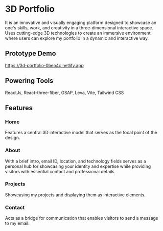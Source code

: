 # 3D Portfolio
It is an innovative and visually engaging platform designed to showcase an one's skills, work, and creativity in a three-dimensional interactive space. Uses cutting-edge 3D technologies to create an immersive environment where users can explore my portfolio in a dynamic and interactive way. 

## Prototype Demo
https://3d-portfolio-0bea4c.netlify.app

## Powering Tools
ReactJs, React-three-fiber, GSAP, Leva, Vite, Tailwind CSS

## Features
### Home 
Features a central 3D interactive model that serves as the focal point of the design.

### About
With a brief intro, email ID, location, and technology fields serves as a personal hub for showcasing your identity and expertise while providing visitors with essential contact and professional details.

### Projects
Showcasing my projects and displaying them as interactive elements.

### Contact 
Acts as a bridge for communication that enables visitors to send a message to my email.

